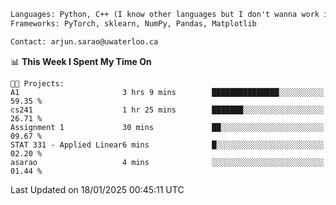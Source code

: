 ```txt
Languages: Python, C++ (I know other languages but I don't wanna work in em)
Frameworks: PyTorch, sklearn, NumPy, Pandas, Matplotlib

Contact: arjun.sarao@uwaterloo.ca
```

<!--START_SECTION:waka-->
📊 **This Week I Spent My Time On** 

```text
🐱‍💻 Projects: 
A1                       3 hrs 9 mins        ███████████████░░░░░░░░░░   59.35 % 
cs241                    1 hr 25 mins        ███████░░░░░░░░░░░░░░░░░░   26.71 % 
Assignment 1             30 mins             ██░░░░░░░░░░░░░░░░░░░░░░░   09.67 % 
STAT 331 - Applied Linear6 mins              █░░░░░░░░░░░░░░░░░░░░░░░░   02.20 % 
asarao                   4 mins              ░░░░░░░░░░░░░░░░░░░░░░░░░   01.44 % 
```


 Last Updated on 18/01/2025 00:45:11 UTC
<!--END_SECTION:waka-->
